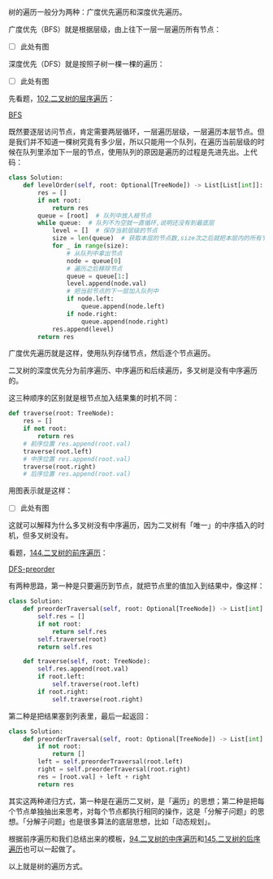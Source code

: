树的遍历一般分为两种：广度优先遍历和深度优先遍历。

广度优先（BFS）就是根据层级，由上往下一层一层遍历所有节点：

- [ ] 此处有图

深度优先（DFS）就是按照子树一棵一棵的遍历：

- [ ] 此处有图

先看题，[102.二叉树的层序遍历](https://leetcode.cn/problems/binary-tree-level-order-traversal/)：

[BFS]()

既然要逐层访问节点，肯定需要两层循环，一层遍历层级，一层遍历本层节点。但是我们并不知道一棵树究竟有多少层，所以只能用一个队列，在遍历当前层级的时候在队列里添加下一层的节点，使用队列的原因是遍历的过程是先进先出。上代码：

```python
class Solution:
    def levelOrder(self, root: Optional[TreeNode]) -> List[List[int]]:
        res = []
        if not root:
            return res
        queue = [root]  # 队列中放入根节点
        while queue:  # 队列不为空就一直循环,说明还没有到最底层
            level = []  # 保存当前层级的节点
            size = len(queue)  # 获取本层的节点数,size次之后就把本层内的所有节点循环完毕了
            for _ in range(size):
                # 从队列中拿出节点
                node = queue[0]
                # 遍历之后移除节点
                queue = queue[1:]
                level.append(node.val)
                # 把当前节点的下一层加入队列中
                if node.left:
                    queue.append(node.left)
                if node.right:
                    queue.append(node.right)
            res.append(level)
        return res
```

广度优先遍历就是这样，使用队列存储节点，然后逐个节点遍历。

二叉树的深度优先分为前序遍历、中序遍历和后续遍历，多叉树是没有中序遍历的。

这三种顺序的区别就是根节点加入结果集的时机不同：

```python
def traverse(root: TreeNode):
    res = []
    if not root:
        return res
    # 前序位置 res.append(root.val)
    traverse(root.left)
    # 中序位置 res.append(root.val)
    traverse(root.right)
    # 后序位置 res.append(root.val)
```

用图表示就是这样：

- [ ] 此处有图

这就可以解释为什么多叉树没有中序遍历，因为二叉树有「唯一」的中序插入的时机，但多叉树没有。

看题，[144.二叉树的前序遍历](https://leetcode.cn/problems/binary-tree-preorder-traversal/)：

[DFS-preorder]()

有两种思路，第一种是只要遍历到节点，就把节点里的值加入到结果中，像这样：

```python
class Solution:
    def preorderTraversal(self, root: Optional[TreeNode]) -> List[int]:
        self.res = []
        if not root:
            return self.res
        self.traverse(root)
        return self.res

    def traverse(self, root: TreeNode):
        self.res.append(root.val)
        if root.left:
            self.traverse(root.left)
        if root.right:
            self.traverse(root.right)
```

第二种是把结果塞到列表里，最后一起返回：

```python
class Solution:
    def preorderTraversal(self, root: Optional[TreeNode]) -> List[int]:
        if not root:
            return []
        left = self.preorderTraversal(root.left)
        right = self.preorderTraversal(root.right)
        res = [root.val] + left + right
        return res
```

其实这两种递归方式，第一种是在遍历二叉树，是「遍历」的思想；第二种是把每个节点单独抽出来思考，对每个节点都执行相同的操作，这是「分解子问题」的思想。「分解子问题」也是很多算法的底层思想，比如「动态规划」。

根据前序遍历和我们总结出来的模板，[94.二叉树的中序遍历](https://leetcode.cn/problems/binary-tree-inorder-traversal/)和[145.二叉树的后序遍历](https://leetcode.cn/problems/binary-tree-postorder-traversal/)也可以一起做了。

以上就是树的遍历方式。

